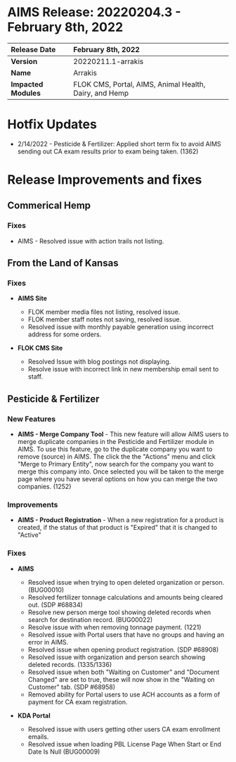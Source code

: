 # **AIMS Release: 20220204.3 - February 8th, 2022**

| **Release Date** | February 8th, 2022 |
| :--- | :--- |
| **Version** | 20220211.1-arrakis |
| **Name** | Arrakis |
| **Impacted Modules** | FLOK CMS, Portal, AIMS, Animal Health, Dairy, and Hemp |


# Hotfix Updates

- 2/14/2022 - Pesticide & Fertilizer: Applied short term fix to avoid AIMS sending out CA exam results prior to exam being taken. (1362)

# Release Improvements and fixes

## **Commerical Hemp**

### Fixes

- AIMS - Resolved issue with action trails not listing.

## **From the Land of Kansas**

### Fixes

- **AIMS Site**
    - FLOK member media files not listing, resolved issue.
    - FLOK member staff notes not saving, resolved issue.
    - Resolved issue with monthly payable generation using incorrect address for some orders.

- **FLOK CMS Site**
    - Resolved Issue with blog postings not displaying.
    - Resolve issue with incorrect link in new membership email sent to staff.

## **Pesticide & Fertilizer**

### New Features

- **AIMS - Merge Company Tool** - This new feature will allow AIMS users to merge duplicate companies in the Pesticide and Fertilizer module in AIMS.  To use this feature, go to the duplicate company you want to remove (source) in AIMS.   The click the the "Actions" menu and click "Merge to Primary Entity", now search for the company you want to merge this company into.  Once selected you will be taken to the merge page where you have several options on how you can merge the two companies. (1252)

### Improvements

- **AIMS - Product Registration** - When a new registration for a product is created, if the status of that product is "Expired" that it is changed to "Active"

### Fixes

- **AIMS**
    - Resolved issue when trying to open deleted organization or person. (BUG00010)
    - Resolved fertilizer tonnage calculations and amounts being cleared out. (SDP #68834)
    - Resolve new person merge tool showing deleted records when search for destination record. (BUG00022)
    - Resolve issue with when removing tonnage payment. (1221)
    - Resolved issue with Portal users that have no groups and having an error in AIMS.
    - Resolved issue when opening product registration. (SDP #68908)
    - Resolved issue with organization and person search showing deleted records. (1335/1336)
    - Resolved issue when both "Waiting on Customer" and "Document Changed" are set to true, these will now show in the "Waiting on Customer" tab. (SDP #68958)
    - Removed ability for Portal users to use ACH accounts as a form of payment for CA exam registration.

- **KDA Portal**
    - Resolved issue with users getting other users CA exam enrollment emails.
    - Resolved issue when loading PBL License Page When Start or End Date Is Null (BUG00009)